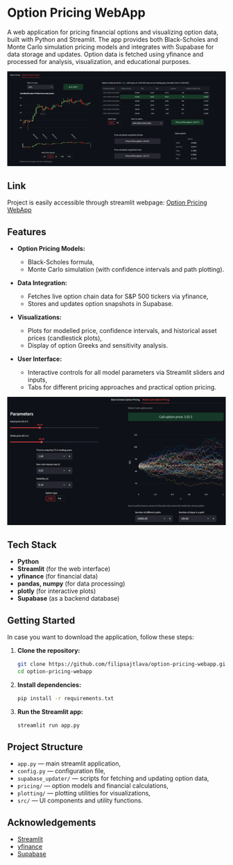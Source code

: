 # Option Pricing WebApp

A web application for pricing financial options and visualizing option data, built with Python and Streamlit. The app provides both Black-Scholes and Monte Carlo simulation pricing models and integrates with Supabase for data storage and updates. Option data is fetched using yfinance and processed for analysis, visualization, and educational purposes.

![Real options pricing interface](images/pricing.png)

## Link

Project is easily accessible through streamlit webpage:
[Option Pricing WebApp](https://option-pricing-webapp-c8y6rhi4qgmxgkvannfxar.streamlit.app/)

## Features

- **Option Pricing Models:**  
  - Black-Scholes formula,
  - Monte Carlo simulation (with confidence intervals and path plotting).

- **Data Integration:**  
  - Fetches live option chain data for S&P 500 tickers via yfinance,
  - Stores and updates option snapshots in Supabase.

- **Visualizations:**  
  - Plots for modelled price, confidence intervals, and historical asset prices (candlestick plots),
  - Display of option Greeks and sensitivity analysis.

- **User Interface:**  
  - Interactive controls for all model parameters via Streamlit sliders and inputs,
  - Tabs for different pricing approaches and practical option pricing.

![Part of Monte Carlo simulation](images/mc.gif)

## Tech Stack

- **Python**
- **Streamlit** (for the web interface)
- **yfinance** (for financial data)
- **pandas, numpy** (for data processing)
- **plotly** (for interactive plots)
- **Supabase** (as a backend database)

## Getting Started

In case you want to download the application, follow these steps:

1. **Clone the repository:**
   ```bash
   git clone https://github.com/filipsajtlava/option-pricing-webapp.git
   cd option-pricing-webapp
   ```

2. **Install dependencies:**
   ```bash
   pip install -r requirements.txt
   ```

3. **Run the Streamlit app:**
   ```bash
   streamlit run app.py
   ```

## Project Structure

- `app.py` — main streamlit application,
- `config.py` — configuration file,
- `supabase_updater/` — scripts for fetching and updating option data,
- `pricing/` — option models and financial calculations,
- `plotting/` — plotting utilities for visualizations,
- `src/` — UI components and utility functions.

## Acknowledgements

- [Streamlit](https://streamlit.io/)
- [yfinance](https://github.com/ranaroussi/yfinance)
- [Supabase](https://supabase.com/)
